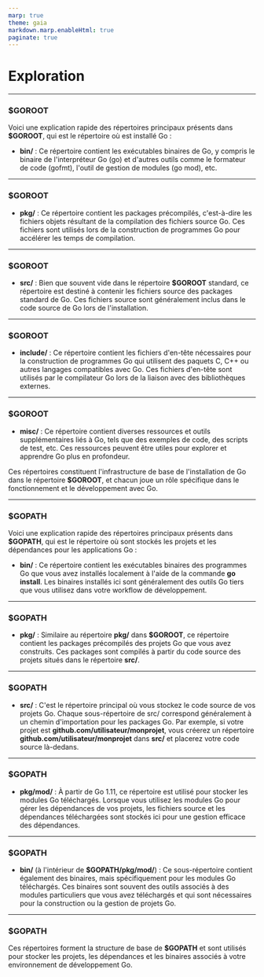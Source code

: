 ```yaml
---
marp: true
theme: gaia
markdown.marp.enableHtml: true
paginate: true
---
```

# Exploration

---
### $GOROOT

Voici une explication rapide des répertoires principaux présents dans **$GOROOT**, qui est le répertoire où est installé Go :

- **bin/** : Ce répertoire contient les exécutables binaires de Go, y compris le binaire de l'interpréteur Go (go) et d'autres outils comme le formateur de code (gofmt), l'outil de gestion de modules (go mod), etc.

---
### $GOROOT

- **pkg/** : Ce répertoire contient les packages précompilés, c'est-à-dire les fichiers objets résultant de la compilation des fichiers source Go. Ces fichiers sont utilisés lors de la construction de programmes Go pour accélérer les temps de compilation.

---
### $GOROOT

- **src/** : Bien que souvent vide dans le répertoire **$GOROOT** standard, ce répertoire est destiné à contenir les fichiers source des packages standard de Go. Ces fichiers source sont généralement inclus dans le code source de Go lors de l'installation.

---
### $GOROOT

- **include/** : Ce répertoire contient les fichiers d'en-tête nécessaires pour la construction de programmes Go qui utilisent des paquets C, C++ ou autres langages compatibles avec Go. Ces fichiers d'en-tête sont utilisés par le compilateur Go lors de la liaison avec des bibliothèques externes.

---

### $GOROOT

- **misc/** : Ce répertoire contient diverses ressources et outils supplémentaires liés à Go, tels que des exemples de code, des scripts de test, etc. Ces ressources peuvent être utiles pour explorer et apprendre Go plus en profondeur.


Ces répertoires constituent l'infrastructure de base de l'installation de Go dans le répertoire **$GOROOT**, et chacun joue un rôle spécifique dans le fonctionnement et le développement avec Go.

---
### $GOPATH

Voici une explication rapide des répertoires principaux présents dans **$GOPATH**, qui est le répertoire où sont stockés les projets et les dépendances pour les applications Go :

- **bin/** : Ce répertoire contient les exécutables binaires des programmes Go que vous avez installés localement à l'aide de la commande **go install**. Les binaires installés ici sont généralement des outils Go tiers que vous utilisez dans votre workflow de développement.

---
### $GOPATH

- **pkg/** : Similaire au répertoire **pkg/** dans **$GOROOT**, ce répertoire contient les packages précompilés des projets Go que vous avez construits. Ces packages sont compilés à partir du code source des projets situés dans le répertoire **src/**.

---
### $GOPATH

- **src/** : C'est le répertoire principal où vous stockez le code source de vos projets Go. Chaque sous-répertoire de src/ correspond généralement à un chemin d'importation pour les packages Go. Par exemple, si votre projet est **github.com/utilisateur/monprojet**, vous créerez un répertoire **github.com/utilisateur/monprojet** dans **src/** et placerez votre code source là-dedans.

---
### $GOPATH

- **pkg/mod/** : À partir de Go 1.11, ce répertoire est utilisé pour stocker les modules Go téléchargés. Lorsque vous utilisez les modules Go pour gérer les dépendances de vos projets, les fichiers source et les dépendances téléchargées sont stockés ici pour une gestion efficace des dépendances.

---
### $GOPATH

- **bin/** (à l'intérieur de **$GOPATH/pkg/mod/**) : Ce sous-répertoire contient également des binaires, mais spécifiquement pour les modules Go téléchargés. Ces binaires sont souvent des outils associés à des modules particuliers que vous avez téléchargés et qui sont nécessaires pour la construction ou la gestion de projets Go.

---
### $GOPATH

Ces répertoires forment la structure de base de **$GOPATH** et sont utilisés pour stocker les projets, les dépendances et les binaires associés à votre environnement de développement Go.
